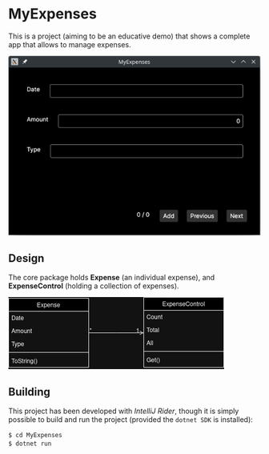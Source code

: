 # MyExpenses

This is a project (aiming to be an educative demo) that shows a complete app that allows to manage expenses.

![Sceenshot of the app](Design/scrshot-app.png)

## Design

The core package holds **Expense** (an individual expense), and **ExpenseControl** (holding a collection of expenses).

![Class diagram](Design/class_diagram-expenses.png)

## Building

This project has been developed with *IntelliJ Rider*, though it is simply possible to build and run the project (provided the `dotnet SDK` is installed):

```bash
$ cd MyExpenses
$ dotnet run
```
